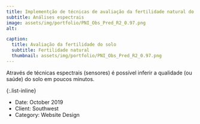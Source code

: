 ```yaml
---
title: Implementção de técnicas de avaliação da fertilidade natural do solo a seco
subtitle: Análises espectrais
image: assets/img/portfolio/PNI_Obs_Pred_R2_0.97.png
alt: 

caption:
  title: Avaliação da fertilidade do solo 
  subtitle: Fertilidade natural
  thumbnail: assets/img/portfolio/PNI_Obs_Pred_R2_0.97.png
---
```

Através de técnicas espectrais (sensores) é possível inferir a qualidade (ou saúde) do solo em poucos minutos. 

{:.list-inline}
- Date: October 2019
- Client: Southwest
- Category: Website Design

